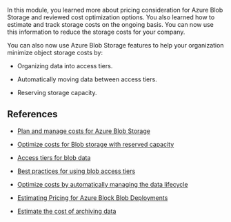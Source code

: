 In this module, you learned more about pricing consideration for Azure Blob Storage and reviewed cost optimization options. You also learned how to estimate and track storage costs on the ongoing basis. You can now use this information to reduce the storage costs for your company.

You can also now use Azure Blob Storage features to help your organization minimize object storage costs by:

- Organizing data into access tiers.

- Automatically moving data between access tiers.

- Reserving storage capacity.

## References

- [Plan and manage costs for Azure Blob Storage](/azure/storage/common/storage-plan-manage-costs)

- [Optimize costs for Blob storage with reserved capacity](/azure/storage/blobs/storage-blob-reserved-capacity)

- [Access tiers for blob data](/azure/storage/blobs/access-tiers-overview)

- [Best practices for using blob access tiers](/azure/storage/blobs/access-tiers-best-practices)

- [Optimize costs by automatically managing the data lifecycle](/azure/storage/blobs/lifecycle-management-overview)

- [Estimating Pricing for Azure Block Blob Deployments](https://azure.github.io/Storage/docs/application-and-user-data/code-samples/estimate-block-blob/)

- [Estimate the cost of archiving data](/azure/storage/blobs/archive-cost-estimation)
